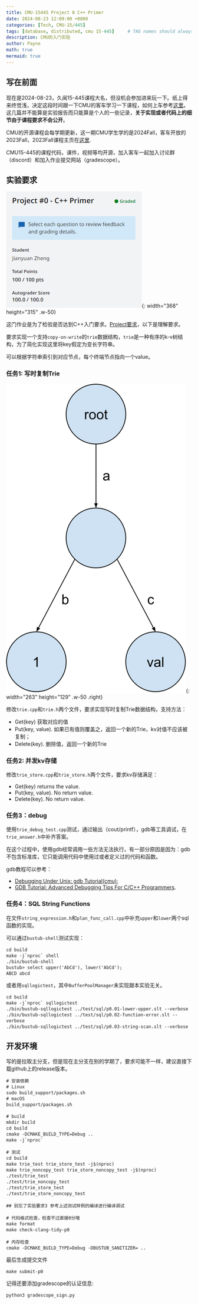 ```yaml
---
title: CMU-15445 Project 0 C++ Primer
date: 2024-08-23 12:09:00 +0800
categories: [Tech, CMU-15/445]
tags: [database, distributed, cmu 15-445]     # TAG names should always be lowercase
description: CMU的入门实验
author: Payne
math: true
mermaid: true
---
```


## 写在前面
现在是2024-08-23，久闻15-445课程大名，但没机会参加进来玩一下。纸上得来终觉浅，决定这段时间跟一下CMU的客车学习一下课程，如何上车参考[这里](https://15445.courses.cs.cmu.edu/fall2023/faq.html)。这几篇并不能算是实验报告而只能算是个人的一些记录，**关于实现或者代码上的细节由于课程要求不会公开**。

CMU的开源课程会每学期更新，这一期CMU学生学的是2024Fall，客车开放的2023Fall，2023Fall课程主页在[这里](https://15445.courses.cs.cmu.edu/fall2023/).

CMU15-445的课程代码，课件，视频等均开源，加入客车一起加入讨论群（discord）和加入作业提交网站（gradescope）。

<!-- 其实好像也可以参加[2024fall](https://15445.courses.cs.cmu.edu/fall2024/faq.html)的客车！ -->

## 实验要求

![trie](/assets/img/posts/2024-08-23-CMU_15445_project0/image.png){: width="368" height="315" .w-50}

这门作业是为了检验是否达到C++入门要求。[Project要求](https://15445.courses.cs.cmu.edu/fall2023/assignments.html)，以下是理解要求。

要求实现一个支持`copy-on-write`的`trie`数据结构，`trie`是一种有序的k-v树结构，为了简化实现这里将key假定为变长字符串。

可以根据字符串索引到对应节点，每个终端节点指向一个value。


### 任务1: 写时复制Trie

![trie](/assets/img/posts/2024-08-23-CMU_15445_project0/trie-01.svg){: width="263" height="129" .w-50 .right}

修改`trie.cpp`和`trie.h`两个文件，要求实现写时复制Trie数据结构，支持方法：
- Get(key) 获取对应的值
- Put(key, value). 如果已有值则覆盖之，返回一个新的Trie，kv对值不应该被复制；
- Delete(key). 删除值，返回一个新的Trie

### 任务2: 并发kv存储

修改`trie_store.cpp`和`trie_store.h`两个文件，要求kv存储满足：
- Get(key) returns the value.
- Put(key, value). No return value.
- Delete(key). No return value.

### 任务3：debug

使用`trie_debug_test.cpp`测试，通过输出（cout/printf），gdb等工具调试，在`trie_answer.h`中补齐答案。

在这个过程中，使用gdb经常调用一些方法无法执行，有一部分原因是因为：gdb不包含标准库，它只能调用代码中使用过或者定义过的代码和函数。

gdb教程可以参考：
- [Debugging Under Unix: gdb Tutorial(cmu)](https://www.cs.cmu.edu/~gilpin/tutorial/);
- [GDB Tutorial: Advanced Debugging Tips For C/C++ Programmers](https://techbeamers.com/how-to-use-gdb-top-debugging-tips/).


### 任务4：SQL String Functions

在文件`string_expression.h`和`plan_func_call.cpp`中补充`upper`和`lower`两个sql函数的实现。

可以通过`bustub-shell`测试实现：

```shell
cd build
make -j`nproc` shell
./bin/bustub-shell
bustub> select upper('AbCd'), lower('AbCd');
ABCD abcd
```

或者用`sqllogictest`，其中`BufferPoolManager`未实现跟本实验无关。

```shell
cd build
make -j`nproc` sqllogictest
./bin/bustub-sqllogictest ../test/sql/p0.01-lower-upper.slt --verbose
./bin/bustub-sqllogictest ../test/sql/p0.02-function-error.slt --verbose
./bin/bustub-sqllogictest ../test/sql/p0.03-string-scan.slt --verbose
```

## 开发环境

写的是拉取主分支，但是现在主分支在别的学期了，要求可能不一样，建议直接下载github上的release版本。

```shell
# 安装依赖
# Linux
sudo build_support/packages.sh
# macOS
build_support/packages.sh

# build
mkdir build
cd build
cmake -DCMAKE_BUILD_TYPE=Debug ..
make -j`nproc`

# 测试
cd build
make trie_test trie_store_test -j$(nproc)
make trie_noncopy_test trie_store_noncopy_test -j$(nproc)
./test/trie_test
./test/trie_noncopy_test
./test/trie_store_test
./test/trie_store_noncopy_test

## 别忘了实验要求3 参考上述测试样例的编译进行编译调试

# 代码格式检查，检查不过直接0分哦
make format
make check-clang-tidy-p0

# 内存检查
cmake -DCMAKE_BUILD_TYPE=Debug -DBUSTUB_SANITIZER= ..
```

最后生成提交文件
```shell
make submit-p0
```

记得还要添加gradescope的认证信息:
```shell 
python3 gradescope_sign.py
```